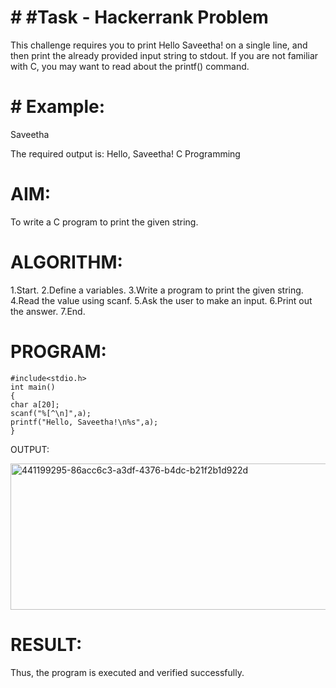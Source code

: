 # # #Task - Hackerrank Problem

This challenge requires you to print Hello Saveetha! on a single line, and then print the already provided input string to stdout. If you are not familiar with C, you may want to read about the printf() command.

# # Example:

Saveetha

The required output is: Hello, Saveetha! C Programming

# AIM:
To write a C program to print the given string.

# ALGORITHM:
1.Start.
2.Define a variables.
3.Write a program to print the given string.
4.Read the value using scanf.
5.Ask the user to make an input.
6.Print out the answer.
7.End.

# PROGRAM:
```
#include<stdio.h>
int main()
{
char a[20];
scanf("%[^\n]",a);
printf("Hello, Saveetha!\n%s",a);
}
```
OUTPUT:

<img width="564" height="234" alt="441199295-86acc6c3-a3df-4376-b4dc-b21f2b1d922d" src="https://github.com/user-attachments/assets/6cb99d36-b3ac-4d9b-8472-4a7c89c1850c" />

# RESULT:
Thus, the program is executed and verified successfully.

